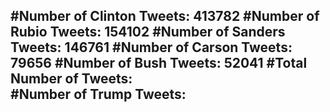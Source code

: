#Number of Clinton Tweets: 413782
#Number of Rubio Tweets: 154102
#Number of Sanders Tweets: 146761
#Number of Carson Tweets: 79656
#Number of Bush Tweets: 52041
#Total Number of Tweets:  
#Number of Trump Tweets: 
---
